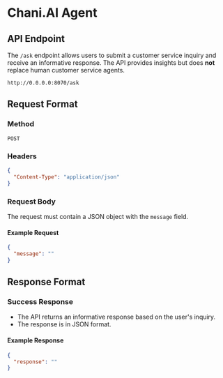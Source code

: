 # Chani.AI Agent

## API Endpoint

The `/ask` endpoint allows users to submit a customer service inquiry and receive an informative response. The API provides insights but does **not** replace human customer service agents.

```
http://0.0.0.0:8070/ask
```

## Request Format

### Method
`POST`

### Headers
```json
{
  "Content-Type": "application/json"
}
```

### Request Body
The request must contain a JSON object with the `message` field.

#### Example Request
```json
{
  "message": ""
}
```

## Response Format

### Success Response
- The API returns an informative response based on the user's inquiry.
- The response is in JSON format.

#### Example Response
```json
{
  "response": ""
}
```